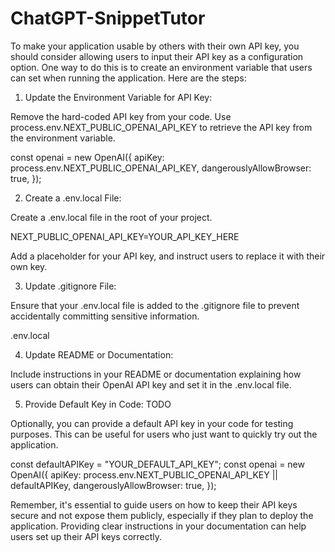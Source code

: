 # ChatGPT-SnippetTutor

To make your application usable by others with their own API key, you should consider allowing users to input their API key as a configuration option. One way to do this is to create an environment variable that users can set when running the application. Here are the steps:

1. Update the Environment Variable for API Key:

Remove the hard-coded API key from your code.
Use process.env.NEXT_PUBLIC_OPENAI_API_KEY to retrieve the API key from the environment variable.

const openai = new OpenAI({
apiKey: process.env.NEXT_PUBLIC_OPENAI_API_KEY,
dangerouslyAllowBrowser: true,
});

2. Create a .env.local File:

Create a .env.local file in the root of your project.

NEXT_PUBLIC_OPENAI_API_KEY=YOUR_API_KEY_HERE

Add a placeholder for your API key, and instruct users to replace it with their own key.

3. Update .gitignore File:

Ensure that your .env.local file is added to the .gitignore file to prevent accidentally committing sensitive information.

.env.local

4. Update README or Documentation:

Include instructions in your README or documentation explaining how users can obtain their OpenAI API key and set it in the .env.local file.

5. Provide Default Key in Code: TODO

Optionally, you can provide a default API key in your code for testing purposes. This can be useful for users who just want to quickly try out the application.

const defaultAPIKey = "YOUR_DEFAULT_API_KEY";
const openai = new OpenAI({
apiKey: process.env.NEXT_PUBLIC_OPENAI_API_KEY || defaultAPIKey,
dangerouslyAllowBrowser: true,
});

Remember, it's essential to guide users on how to keep their API keys secure and not expose them publicly, especially if they plan to deploy the application. Providing clear instructions in your documentation can help users set up their API keys correctly.
